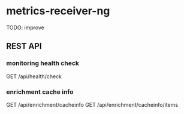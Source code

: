 # metrics-receiver-ng

TODO: improve

## REST API

### monitoring health check
GET /api/health/check

### enrichment cache info
GET /api/enrichment/cacheinfo
GET /api/enrichment/cacheinfo/items
